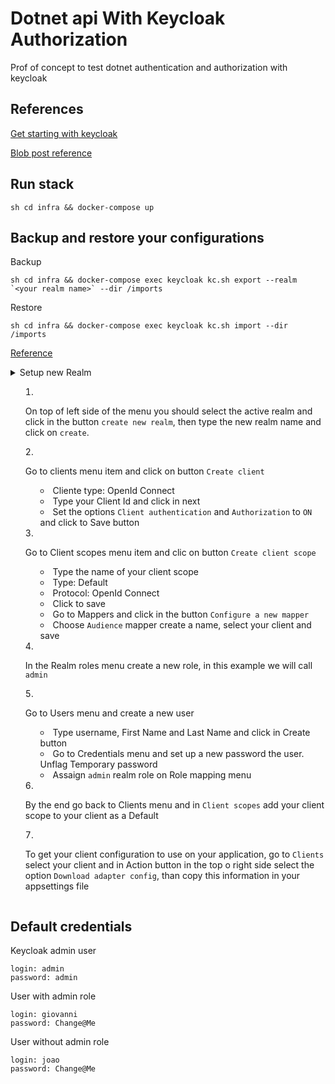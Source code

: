 # Dotnet api With Keycloak Authorization

Prof of concept to test dotnet authentication and authorization with keycloak

## References

[Get starting with keycloak](https://www.keycloak.org/docs/latest/authorization_services/index.html#_getting_started_hello_world_create_realm)

[Blob post reference](https://nikiforovall.github.io/aspnetcore/dotnet/2022/08/24/dotnet-keycloak-auth.html)

## Run stack

``sh
cd infra && docker-compose up
``

## Backup and restore your configurations

Backup

``sh
cd infra && docker-compose exec keycloak kc.sh export --realm `<your realm name>` --dir /imports
``

Restore

``sh
cd infra && docker-compose exec keycloak kc.sh import --dir /imports
``

[Reference](https://www.keycloak.org/server/importExport#:~:text=To%20export%20a%20realm%2C%20you,started%20when%20invoking%20this%20command.&text=To%20export%20a%20realm%20to,%2D%2Ddir%20option.&text=When%20exporting%20realms%20to%20a,for%20each%20realm%20being%20exported.)


<details>
    <summary>Setup new Realm</sumary>

1. On top of left side of the menu you should select the active realm and click in the button `create new realm`, then type the new realm name and click on `create`.

2. Go to clients menu item and click on button `Create client`
    - Cliente type: OpenId Connect
    - Type your Client Id and click in next
    - Set the options `Client authentication` and `Authorization` to `ON` and click to Save button

3. Go to Client scopes menu item and clic on button `Create client scope`
    - Type the name of your client scope
    - Type: Default
    - Protocol: OpenId Connect
    - Click to save
    - Go to Mappers and click in the button `Configure a new mapper`
    - Choose `Audience` mapper create a name, select your client and save

4. In the Realm roles menu create a new role, in this example we will call `admin`

5. Go to Users menu and create a new user
    - Type username, First Name and Last Name and click in Create button
    - Go to Credentials menu and set up a new password the user. Unflag Temporary password
    - Assaign `admin` realm role on Role mapping menu

6. By the end go back to Clients menu and in `Client scopes` add your client scope to your client as a Default

7. To get your client configuration to use on your application, go to `Clients` select your client and in Action button in the top o right side select the option `Download adapter config`, than copy this information in your appsettings file
</details>


## Default credentials

Keycloak admin user

```
login: admin
password: admin
```

User with admin role

```
login: giovanni
password: Change@Me
```

User without admin role

```
login: joao
password: Change@Me
```